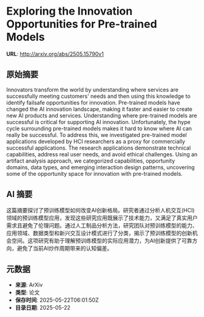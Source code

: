 # Exploring the Innovation Opportunities for Pre-trained Models

**URL**: http://arxiv.org/abs/2505.15790v1

## 原始摘要

Innovators transform the world by understanding where services are
successfully meeting customers' needs and then using this knowledge to identify
failsafe opportunities for innovation. Pre-trained models have changed the AI
innovation landscape, making it faster and easier to create new AI products and
services. Understanding where pre-trained models are successful is critical for
supporting AI innovation. Unfortunately, the hype cycle surrounding pre-trained
models makes it hard to know where AI can really be successful. To address
this, we investigated pre-trained model applications developed by HCI
researchers as a proxy for commercially successful applications. The research
applications demonstrate technical capabilities, address real user needs, and
avoid ethical challenges. Using an artifact analysis approach, we categorized
capabilities, opportunity domains, data types, and emerging interaction design
patterns, uncovering some of the opportunity space for innovation with
pre-trained models.


## AI 摘要

这篇摘要探讨了预训练模型如何改变AI创新格局。研究者通过分析人机交互(HCI)领域的预训练模型应用，发现这些研究应用既展示了技术能力，又满足了真实用户需求且避免了伦理问题。通过人工制品分析方法，研究团队对预训练模型的能力、应用领域、数据类型和新兴交互设计模式进行了分类，揭示了预训练模型的创新机会空间。这项研究有助于理解预训练模型的实际应用潜力，为AI创新提供了可靠方向，避免了当前AI炒作周期带来的认知偏差。

## 元数据

- **来源**: ArXiv
- **类型**: 论文
- **保存时间**: 2025-05-22T06:01:50Z
- **目录日期**: 2025-05-22
